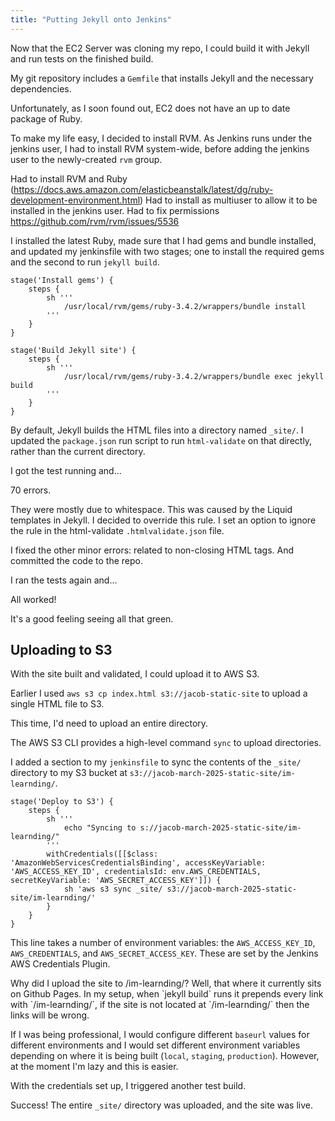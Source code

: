 ```yaml
---
title: "Putting Jekyll onto Jenkins"
---
```

Now that the EC2 Server was cloning my repo, I could build it with Jekyll and run tests on the finished build.

My git repository includes a `Gemfile` that installs Jekyll and the necessary dependencies.

Unfortunately, as I soon found out, EC2 does not have an up to date package of Ruby.

To make my life easy, I decided to install RVM. As Jenkins runs under the jenkins user, I had to install RVM system-wide, before adding the jenkins user to the newly-created `rvm` group.

Had to install RVM and Ruby (https://docs.aws.amazon.com/elasticbeanstalk/latest/dg/ruby-development-environment.html)
Had to install as multiuser to allow it to be installed in the jenkins user.
Had to fix permissions https://github.com/rvm/rvm/issues/5536

I installed the latest Ruby, made sure that I had gems and bundle installed, and updated my jenkinsfile with two stages; one to install the required gems and the second to run `jekyll build`.

```jenkinsfile
stage('Install gems') {
	steps {
		sh '''
			/usr/local/rvm/gems/ruby-3.4.2/wrappers/bundle install
		'''
	}
}

stage('Build Jekyll site') {
	steps {
		sh '''
			/usr/local/rvm/gems/ruby-3.4.2/wrappers/bundle exec jekyll build
		'''
	}
}
```

By default, Jekyll builds the HTML files into a directory named `_site/`. I updated the `package.json` run script to run `html-validate` on that directly, rather than the current directory.

I got the test running and...

70 errors.

They were mostly due to whitespace. This was caused by the Liquid templates in Jekyll. I decided to override this rule. I set an option to ignore the rule in the html-validate `.htmlvalidate.json` file.

I fixed the other minor errors: related to non-closing HTML tags. And committed the code to the repo.

I ran the tests again and...

All worked!

It's a good feeling seeing all that green.

## Uploading to S3

With the site built and validated, I could upload it to AWS S3.

Earlier I used `aws s3 cp index.html s3://jacob-static-site` to upload a single HTML file to S3.

This time, I'd need to upload an entire directory.

The AWS S3 CLI provides a high-level command `sync` to upload directories.

I added a section to my `jenkinsfile` to sync the contents of the `_site/` directory to my S3 bucket at `s3://jacob-march-2025-static-site/im-learnding/`.

```jenkinsfile
stage('Deploy to S3') {
	steps {
		sh '''
			echo "Syncing to s://jacob-march-2025-static-site/im-learnding/"
		'''
		withCredentials([[$class: 'AmazonWebServicesCredentialsBinding', accessKeyVariable: 'AWS_ACCESS_KEY_ID', credentialsId: env.AWS_CREDENTIALS, secretKeyVariable: 'AWS_SECRET_ACCESS_KEY']]) {
			sh 'aws s3 sync _site/ s3://jacob-march-2025-static-site/im-learnding/'
		}
	}
}
```

This line takes a number of environment variables: the `AWS_ACCESS_KEY_ID`, `AWS_CREDENTIALS`, and `AWS_SECRET_ACCESS_KEY`. These are set by the Jenkins AWS Credentials Plugin.

<aside>Why did I upload the site to /im-learnding/? Well, that where it currently sits on Github Pages. In my setup, when `jekyll build` runs it prepends every link with `/im-learnding/`, if the site is not located at `/im-learnding/` then the links will be wrong.

If I was being professional, I would configure different `baseurl` values for different environments and I would set different environment variables depending on where it is being built (`local`, `staging`, `production`). However, at the moment I'm lazy and this is easier.</aside>

With the credentials set up, I triggered another test build.

Success! The entire `_site/` directory was uploaded, and the site was live.
